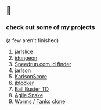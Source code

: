 ## 🐸

### check out some of my projects 
(a few aren't finished)
<ol>
  <li><a href="https://jannik323.itch.io/jarlslice"> jarlslice</a></li>
  <li><a href="https://jannik323.itch.io/jdungeon"> jdungeon</a></li>
  <li><a href="https://jannik323.github.io/src_category_id_finder/"> Speedrun.com id finder</a></li>
  <li><a href="https://jannik323.itch.io/jarlson"> jarlson</a></li>
  <li><a href="https://jannik323.github.io/KarlsonScore"> KarlsonScore</a></li>
  <li><a href="https://jannik323.itch.io/jblocker"> jblocker</a></li>
  <li><a href="https://jannik323.itch.io/ball-buster-td">Ball Buster TD</a></li>
  <li><a href="https://jannik323.itch.io/agile-snake"> Agile Snake</a></li>
  <li><a href="https://jannik323.github.io/worms-maybe/"> Worms / Tanks clone </a></li>

</ol>
